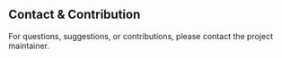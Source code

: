## Contact & Contribution
For questions, suggestions, or contributions, please contact the project maintainer.

